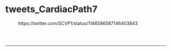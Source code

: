 # tweets_CardiacPath7


<figure class="wp-block-embed-twitter wp-block-embed is-type-rich">
<div class="wp-block-embed__wrapper">
https://twitter.com/SCVP1/status/1146586587146403843</div></figure>
<br>
<br>
<hr>
